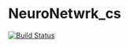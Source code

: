 # NeuroNetwrk_cs
[![Build Status](https://travis-ci.org/SteamDiver/NeuroNetwork_cs.svg?branch=master)](https://travis-ci.org/SteamDiver/NeuroNetwork_cs)
